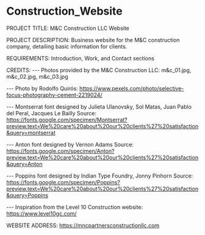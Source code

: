 # Construction_Website

PROJECT TITLE: M&C Construction LLC Website

PROJECT DESCRIPTION: Business website for the M&C construction company, detailing basic information for clients.

REQUIREMENTS: Introduction, Work, and Contact sections

CREDITS:
--- Photos provided by the M&C Construction LLC: m&c_01.jpg, m&c_02.jpg, m&c_03.jpg

--- Photo by Rodolfo Quirós: https://www.pexels.com/photo/selective-focus-photography-cement-2219024/

--- Montserrat font designed by Julieta Ulanovsky, Sol Matas, Juan Pablo del Peral, Jacques Le Bailly
    Source: https://fonts.google.com/specimen/Montserrat?preview.text=We%20care%20about%20our%20clients%27%20satisfaction&query=montserrat

--- Anton font designed by Vernon Adams
    Source: https://fonts.google.com/specimen/Anton?preview.text=We%20care%20about%20our%20clients%27%20satisfaction&query=Anton

--- Poppins font designed by Indian Type Foundry, Jonny Pinhorn
    Source: https://fonts.google.com/specimen/Poppins?preview.text=We%20care%20about%20our%20clients%27%20satisfaction&query=Poppins

--- Inspiration from the Level 10 Construction website: https://www.level10gc.com/

WEBSITE ADDRESS:
https://mncpartnersconstructionllc.com